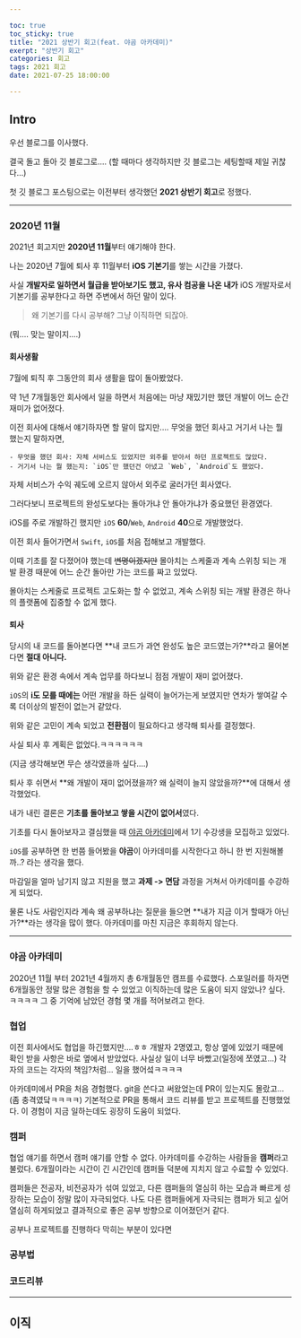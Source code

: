 ```yaml
---

toc: true
toc_sticky: true
title: "2021 상반기 회고(feat. 야곰 아카데미)"
exerpt: "상반기 회고"
categories: 회고
tags: 2021 회고
date: 2021-07-25 18:00:00

---
```


## Intro

우선 블로그를 이사했다.

결국 돌고 돌아 깃 블로그로.... (할 때마다 생각하지만 깃 블로그는 세팅할때 제일 귀찮다...)

첫 깃 블로그 포스팅으로는 이전부터 생각했던 **2021 상반기 회고**로 정했다.



---



### 2020년 11월

2021년 회고지만 **2020년 11월**부터 얘기해야 한다.

나는 2020년 7월에 퇴사 후 11월부터 **iOS 기본기**를 쌓는 시간을 가졌다.

사실 **개발자로 일하면서 월급을 받아보기도 했고, 유사 컴공을 나온 내가** iOS 개발자로서 기본기를 공부한다고 하면 주변에서 하던 말이 있다.

> 왜 기본기를 다시 공부해? 그냥 이직하면 되잖아.

(뭐.... 맞는 말이지....)



#### 회사생활

7월에 퇴직 후 그동안의 회사 생활을 많이 돌아봤었다.

약 1년 7개월동안 회사에서 일을 하면서 처음에는 마냥 재밌기만 했던 개발이 어느 순간 재미가 없어졌다.

이전 회사에 대해서 얘기하자면 할 말이 많지만.... 무엇을 했던 회사고 거기서 나는 뭘 했는지 말하자면,

	- 무엇을 했던 회사: 자체 서비스도 있었지만 외주를 받아서 하던 프로젝트도 많았다.
	- 거기서 나는 뭘 했는지: `iOS`만 했던건 아녔고 `Web`, `Android`도 했었다.



자체 서비스가 수익 궤도에 오르지 않아서 외주로 굴러가던 회사였다.

그러다보니 프로젝트의 완성도보다는 돌아가냐 안 돌아가냐가 중요했던 환경였다.

iOS를 주로 개발하긴 했지만 `iOS` **60**/`Web`, `Android` **40**으로 개발했었다.

이전 회사 들어가면서 `Swift`, `iOS`를 처음 접해보고 개발했다.

이때 기초를 잘 다졌어야 했는데 ~~변명이겠지만~~ 몰아치는 스케줄과 계속 스위칭 되는 개발 환경 때문에 어느 순간 돌아만 가는 코드를 짜고 있었다.

몰아치는 스케줄로 프로젝트 고도화는 할 수 없었고, 계속 스위칭 되는 개발 환경은 하나의 플랫폼에 집중할 수 없게 했다.



#### 퇴사

당시의 내 코드를 돌아본다면 **내 코드가 과연 완성도 높은 코드였는가?**라고 물어본다면 **절대 아니다.**

위와 같은 환경 속에서 계속 업무를 하다보니 점점 개발이 재미 없어졌다.

`iOS`의 **i도 모를 때에는** 어떤 개발을 하든 실력이 늘어가는게 보였지만 연차가 쌓여갈 수록 더이상의 발전이 없는거 같았다.

위와 같은 고민이 계속 되었고 **전환점**이 필요하다고 생각해 퇴사를 결정했다.

사실 퇴사 후 계획은 없었다.ㅋㅋㅋㅋㅋㅋ

(지금 생각해보면 무슨 생각였을까 싶다....)



퇴사 후 쉬면서 **왜 개발이 재미 없어졌을까? 왜 실력이 늘지 않았을까?**에 대해서 생각했었다.

내가 내린 결론은 **기초를 돌아보고 쌓을 시간이 없어서**였다.

기초를 다시 돌아보자고 결심했을 때 [야곰 아카데미](https://www.yagom-academy.kr/)에서 1기 수강생을 모집하고 있었다.

`iOS`를 공부하면 한 번쯤 들어봤을 **야곰**이 아카데미를 시작한다고 하니 한 번 지원해볼까..? 라는 생각을 했다.

마감일을 얼마 남기지 않고 지원을 했고 **과제 -> 면담** 과정을 거쳐서 아카데미를 수강하게 되었다.



물론 나도 사람인지라 계속 왜 공부하냐는 질문을 들으면 **내가 지금 이거 할때가 아닌가?**라는 생각을 많이 했다.
아카데미를 마친 지금은 후회하지 않는다.



---



### 야곰 아카데미

2020년 11월 부터 2021년 4월까지 총 6개월동안 캠프를 수료했다.
스포일러를 하자면 6개월동안 정말 많은 경험을 할 수 있었고 이직하는데 많은 도움이 되지 않았나? 싶다.ㅋㅋㅋㅋ
그 중 기억에 남았던 경험 몇 개를 적어보려고 한다.

### 협업

이전 회사에서도 협업을 하긴했지만....ㅎㅎ
개발자 2명였고, 항상 옆에 있었기 때문에 확인 받을 사항은 바로 옆에서 받았었다.
사실상 일이 너무 바빴고(일정에 쪼였고...) 각자의 코드는 각자의 책임?처럼... 일을 했어섴ㅋㅋㅋㅋ

아카데미에서 PR을 처음 경험했다.
git을 쓴다고 써왔었는데 PR이 있는지도 몰랐고...(좀 충격였닼ㅋㅋㅋㅋ)
기본적으로 PR을 통해서 코드 리뷰를 받고 프로젝트를 진행했었다.
이 경험이 지금 일하는데도 굉장히 도움이 되었다.

### 캠퍼

협업 얘기를 하면서 캠퍼 얘기를 안할 수 없다.
아카데미를 수강하는 사람들을 **캠퍼**라고 불렀다.
6개월이라는 시간이 긴 시간인데 캠퍼들 덕분에 지치지 않고 수료할 수 있었다.

캠퍼들은 전공자, 비전공자가 섞여 있었고, 다른 캠퍼들의 열심히 하는 모습과 빠르게 성장하는 모습이 정말 많이 자극되었다.
나도 다른 캠퍼들에게 자극되는 캠퍼가 되고 싶어 열심히 하게되었고 결과적으로 좋은 공부 방향으로 이어졌던거 같다.

공부나 프로젝트를 진행하다 막히는 부분이 있다면 

### 공부법

### 코드리뷰

------

## 이직
